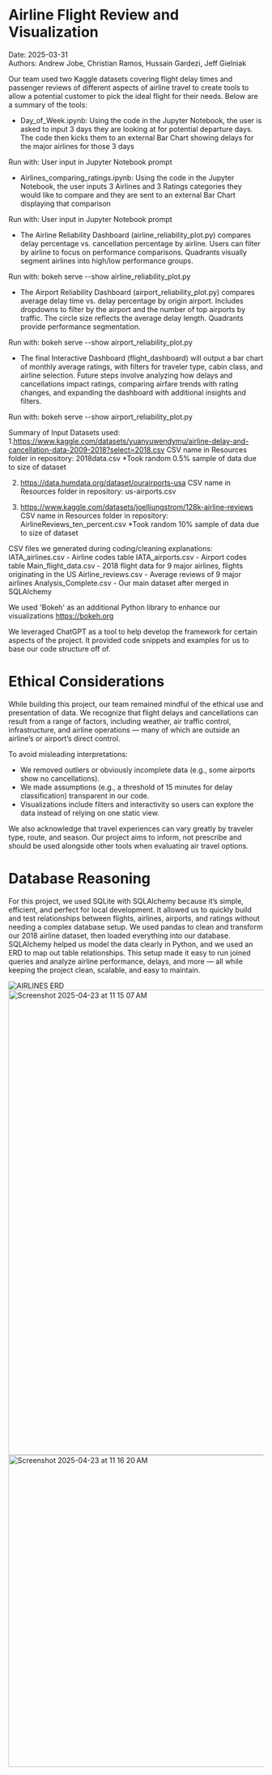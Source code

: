# Airline Flight Review and Visualization 
Date: 2025-03-31    
Authors: Andrew Jobe, Christian Ramos, Hussain Gardezi, Jeff Gielniak

Our team used two Kaggle datasets covering flight delay times and passenger reviews of different aspects of airline travel to create tools to allow a potential customer to pick the ideal flight for their needs.  Below are a summary of the tools:

- Day_of_Week.ipynb: Using the code in the Jupyter Notebook, the user is asked to input 3 days they are looking at for potential departure days.  The code then kicks them to an external Bar Chart showing delays for the major airlines for those 3 days

Run with: User input in Jupyter Notebook prompt

- Airlines_comparing_ratings.ipynb: Using the code in the Jupyter Notebook, the user inputs 3 Airlines and 3 Ratings categories they would like to compare and they are sent to an external Bar Chart displaying that comparison

Run with: User input in Jupyter Notebook prompt

- The Airline Reliability Dashboard (airline_reliability_plot.py) compares delay percentage vs. cancellation percentage by airline.  Users can filter by airline to focus on performance comparisons.  Quadrants visually segment airlines into high/low performance groups.

Run with: bokeh serve --show airline_reliability_plot.py

- The Airport Reliability Dashboard (airport_reliability_plot.py) compares average delay time vs. delay percentage by origin airport.  Includes dropdowns to filter by the airport and the number of top airports by traffic.  The circle size reflects the average delay length. Quadrants provide performance segmentation.

Run with: bokeh serve --show airport_reliability_plot.py

- The final Interactive Dashboard (flight_dashboard) will output a bar chart of monthly average ratings, with filters for traveler type, cabin class, and airline selection. Future steps involve analyzing how delays and cancellations impact ratings, comparing airfare trends with rating changes, and expanding the dashboard with additional insights and filters.

Run with: bokeh serve --show airport_reliability_plot.py

Summary of Input Datasets used:
1.https://www.kaggle.com/datasets/yuanyuwendymu/airline-delay-and-cancellation-data-2009-2018?select=2018.csv
CSV name in Resources folder in repository: 2018data.csv
*Took random 0.5% sample of data due to size of dataset

2. https://data.humdata.org/dataset/ourairports-usa
CSV name in Resources folder in repository: us-airports.csv

3. https://www.kaggle.com/datasets/joelljungstrom/128k-airline-reviews
CSV name in Resources folder in repository: AirlineReviews_ten_percent.csv
*Took random 10% sample of data due to size of dataset


CSV files we generated during coding/cleaning explanations:
IATA_airlines.csv - Airline codes table
IATA_airports.csv - Airport codes table
Main_flight_data.csv - 2018 flight data for 9 major airlines, flights originating in the US
Airline_reviews.csv - Average reviews of 9 major airlines
Analysis_Complete.csv - Our main dataset after merged in SQLAlchemy

We used 'Bokeh' as an additional Python library to enhance our visualizations
https://bokeh.org

We leveraged ChatGPT as a tool to help develop the framework for certain aspects of the project. It provided code snippets and examples for us to base our code structure off of.

# Ethical Considerations

While building this project, our team remained mindful of the ethical use and presentation of data. We recognize that flight delays and cancellations can result from a range of factors, including weather, air traffic control, infrastructure, and airline operations — many of which are outside an airline’s or airport’s direct control.

To avoid misleading interpretations:

- We removed outliers or obviously incomplete data (e.g., some airports show no cancellations). 
- We made assumptions (e.g., a threshold of 15 minutes for delay classification) transparent in our code.
- Visualizations include filters and interactivity so users can explore the data instead of relying on one static view.

We also acknowledge that travel experiences can vary greatly by traveler type, route, and season. Our project aims to inform, not prescribe and should be used alongside other tools when evaluating air travel options.

# Database Reasoning

For this project, we used SQLite with SQLAlchemy because it’s simple, efficient, and perfect for local development. It allowed us to quickly build and test relationships between flights, airlines, airports, and ratings without needing a complex database setup. We used pandas to clean and transform our 2018 airline dataset, then loaded everything into our database. SQLAlchemy helped us model the data clearly in Python, and we used an ERD to map out table relationships. This setup made it easy to run joined queries and analyze airline performance, delays, and more — all while keeping the project clean, scalable, and easy to maintain.

![AIRLINES ERD](https://github.com/user-attachments/assets/ce0a21d8-d8f7-4383-863a-ce740a64d615)
<img width="918" alt="Screenshot 2025-04-23 at 11 15 07 AM" src="https://github.com/user-attachments/assets/b52b0a41-cd01-4a5f-8f45-89bbd67910c4" />
<img width="616" alt="Screenshot 2025-04-23 at 11 16 20 AM" src="https://github.com/user-attachments/assets/0384601d-8c83-4e95-b718-837a59949231" />

